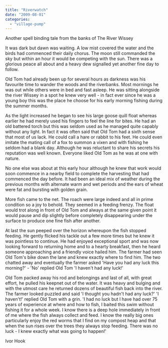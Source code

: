 ```yaml
---
title: "Riverwatch"
date: "2009-08-01"
categories: 
  - "village-pump"
---
```


Another spell binding tale from the banks of The River Wissey

It was dark but dawn was waiting. A low mist covered the water and the birds had commenced their daily chorus. The moon still commanded the sky but within an hour it would be competing with the sun. There was a glorious peace all about and a heavy dew signalled yet another fine day to follow.

Old Tom had already been up for several hours as darkness was his favourite time to wander the woods and the riverbanks. Most mornings he was out while others were in bed and fast asleep. He was sitting alongside the river Wissey in a spot he knew very well - in fact ever since he was a young boy this was the place he choose for his early morning fishing during the summer months.

As the light increased he began to see his large goose quill float whereas earlier he had merely used his fingers to feel the line for bites. He had an old battered torch but this was seldom used as he managed quite capably without any light. In fact it was often said that Old Tom had a sixth sense that most of us lack. He could call a hare or rabbit to his feet. He could even imitate the mating call of a fox to summon a vixen and with fishing he seldom had a blank day. Although he was reluctant to share his secrets his reputation was well known. Everyone liked Old Tom as he was at one with nature.

No one else was about at this early hour although he knew that work would soon commence in a nearby field to complete the harvesting that had commenced the day before. It had been an ideal mix of weather during the previous months with alternate warm and wet periods and the ears of wheat were fat and bursting with golden grain.

More fish came to the net. The roach were large indeed and all in prime condition so a joy to behold. They seemed in a feeding frenzy. The float would trot along in front of Old Tom and always at the same given point it would pause and dip slightly before completely disappearing under the surface to produce one fine fish after another.

At last the sun peeped over the horizon whereupon the fish stopped feeding. He gently flicked his tackle out a few more times but he knew it was pointless to continue. He had enjoyed exceptional sport and was now looking forward to returning home and to a hearty breakfast, then he heard someone approaching and a friendly voice hailed him. The farmer had seen Old Tom's bike down the lane and knew exactly where to find him. The two chatted away and eventually the farmer asked 'Have you had any luck this morning?' - 'No' replied Old Tom 'I haven't had any luck!'

Old Tom packed away his rod and belongings and last of all, with great effort, he pulled his keepnet out of the water. It was heavy and bulging and with the utmost care he returned dozens of beautiful fish back into the river. The farmer looked puzzled and said 'I thought you hadn't had any luck?' 'I haven't!' replied Old Tom with a grin. 'I had no luck but I have had over 75 years of experience at where and how to fish, I baited this swim without fishing it for a whole week. I know there is a deep hole immediately in front of me where the fish always collect and feed. I know the really big ones particularly enjoy the red worms that I find on my compost heap and that when the sun rises over the trees they always stop feeding. There was no luck - I knew exactly what was going to happen!'

Ivor Hook
